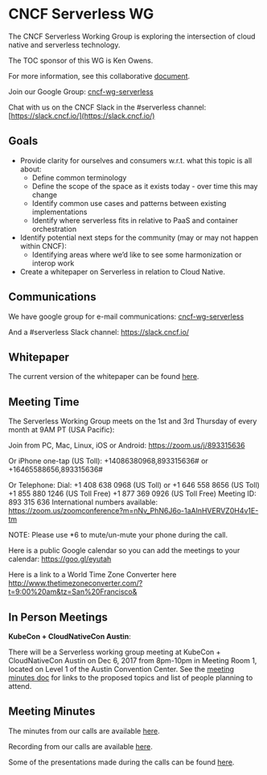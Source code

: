 # CNCF Serverless WG

The CNCF Serverless Working Group is exploring the intersection of cloud native and serverless technology.

The TOC sponsor of this WG is Ken Owens.

For more information, see this collaborative [document](https://goo.gl/udD8Fx).

Join our Google Group: [cncf-wg-serverless](https://groups.google.com/forum/#!forum/cncf-wg-serverless)

Chat with us on the CNCF Slack in the #serverless channel: [https://slack.cncf.io/](https://slack.cncf.io/)

## Goals

* Provide clarity for ourselves and consumers w.r.t. what this topic is all about:
  * Define common terminology
  * Define the scope of the space as it exists today - over time this may change
  * Identify common use cases and patterns between existing implementations
  * Identify where serverless fits in relative to PaaS and container orchestration
* Identify potential next steps for the community (may or may not happen within CNCF):
  * Identifying areas where we’d like to see some harmonization or interop work
* Create a whitepaper on Serverless in relation to Cloud Native.

## Communications

We have google group for e-mail communications: [cncf-wg-serverless](https://groups.google.com/forum/#!forum/cncf-wg-serverless)

And a #serverless Slack channel: https://slack.cncf.io/

## Whitepaper

The current version of the whitepaper can be found 
[here](https://goo.gl/udD8Fx).

## Meeting Time
The Serverless Working Group meets on the 1st and 3rd Thursday of every month at 9AM PT (USA Pacific):

Join from PC, Mac, Linux, iOS or Android: https://zoom.us/j/893315636

Or iPhone one-tap (US Toll):  +14086380968,893315636# or +16465588656,893315636#

Or Telephone:
    Dial: +1 408 638 0968 (US Toll) or +1 646 558 8656 (US Toll)
    +1 855 880 1246 (US Toll Free)
    +1 877 369 0926 (US Toll Free)
    Meeting ID: 893 315 636
    International numbers available: https://zoom.us/zoomconference?m=nNv_PhN6J6o-1aAlnHVERVZ0H4v1E-tm
    
NOTE: Please use *6 to mute/un-mute your phone during the call.
    
Here is a public Google calendar so you can add the meetings to your calendar: https://goo.gl/eyutah

Here is a link to a World Time Zone Converter here http://www.thetimezoneconverter.com/?t=9:00%20am&tz=San%20Francisco&

## In Person Meetings

**KubeCon + CloudNativeCon Austin**:

There will be a Serverless working group meeting at KubeCon + CloudNativeCon Austin on Dec 6, 2017 from 8pm-10pm
in Meeting Room 1, located on Level 1 of the Austin Convention Center.
See the
[meeting minutes doc](https://docs.google.com/document/d/1OVF68rpuPK5shIHILK9JOqlZBbfe91RNzQ7u_P7YCDE/edit?ts=5995cedc#)
for links to the proposed topics and list of people planning to attend.

## Meeting Minutes

The minutes from our calls are available
[here](https://docs.google.com/document/d/1OVF68rpuPK5shIHILK9JOqlZBbfe91RNzQ7u_P7YCDE/edit#).

Recording from our calls are available [here](https://www.youtube.com/playlist?list=PLj6h78yzYM2Ph7YoBIgsZNW_RGJvNlFOt).

Some of the presentations made during the calls can be found
[here](presentations).
